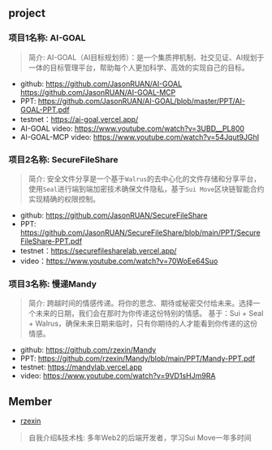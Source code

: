 ## project
### 项目1名称: **AI-GOAL**
> 简介: AI-GOAL（AI目标规划师）：是一个集质押机制、社交见证、AI规划于一体的目标管理平台，帮助每个人更加科学、高效的实现自己的目标。

- github: https://github.com/JasonRUAN/AI-GOAL https://github.com/JasonRUAN/AI-GOAL-MCP
- PPT: https://github.com/JasonRUAN/AI-GOAL/blob/master/PPT/AI-GOAL-PPT.pdf
- testnet：https://ai-goal.vercel.app/
- AI-GOAL video: https://www.youtube.com/watch?v=3UBD__PL800
- AI-GOAL-MCP video: https://www.youtube.com/watch?v=54Jqut9JGhI

### 项目2名称: **SecureFileShare**
> 简介: 安全文件分享是一个基于`Walrus`的去中心化的文件存储和分享平台，使用`Seal`进行端到端加密技术确保文件隐私，基于`Sui Move`区块链智能合约实现精确的权限控制。

- github: https://github.com/JasonRUAN/SecureFileShare
- PPT: https://github.com/JasonRUAN/SecureFileShare/blob/main/PPT/SecureFileShare-PPT.pdf
- testnet：https://securefilesharelab.vercel.app/
- video：https://www.youtube.com/watch?v=70WoEe64Suo

### 项目3名称: **慢递Mandy**
> 简介: 跨越时间的情感传递。将你的思念、期待或秘密交付给未来。选择一个未来的日期，我们会在那时为你传递这份特别的情感。 基于：Sui + Seal + Walrus，确保未来日期来临时，只有你期待的人才能看到你传递的这份情感。

- github: https://github.com/rzexin/Mandy
- PPT: https://github.com/rzexin/Mandy/blob/main/PPT/Mandy-PPT.pdf
- testnet: https://mandylab.vercel.app
- video: https://www.youtube.com/watch?v=9VD1sHJm9RA

## Member
- [rzexin](https://github.com/JasonRUAN)
> 自我介绍&技术栈: 多年Web2的后端开发者，学习Sui Move一年多时间

